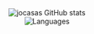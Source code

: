 <div align="center">
    <img src="https://github-readme-stats-three-red-67.vercel.app/api?username=jocasas&theme=chartreuse-dark&include_all_commits=true" alt="jocasas GitHub stats" />
</div>
<div align="center">
    <img src="https://github-readme-stats-three-red-67.vercel.app/api/top-langs?username=jocasas&theme=chartreuse-dark" alt="Languages" />
</div>
